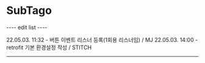 # SubTago

---- edit list ----

22.05.03. 11:32 - 버튼 이벤트 리스너 등록(1회용 리스너임) / MJ
22.05.03. 14:00 - retrofit 기본 환경설정 작성 / STITCH

--------------------
